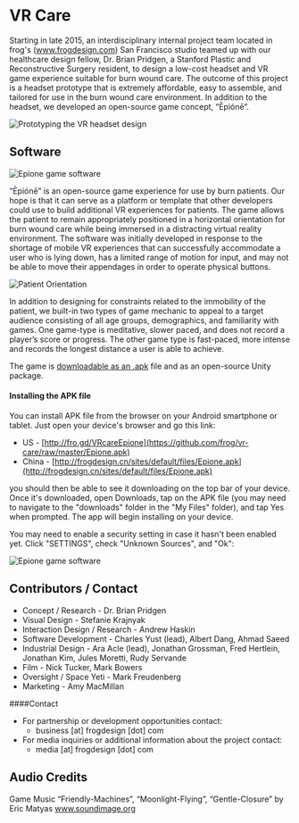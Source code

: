 # VR Care
Starting in late 2015, an interdisciplinary internal project team located in frog's (www.frogdesign.com) San Francisco studio teamed up with our healthcare design fellow, Dr. Brian Pridgen, a Stanford Plastic and Reconstructive Surgery resident, to design a low-cost headset and VR game experience suitable for burn wound care. The outcome of this project is a headset prototype that is extremely affordable, easy to assemble, and tailored for use in the burn wound care environment. In addition to the headset, we developed an open-source game concept, “Ēpiónē”.

![Prototyping the VR headset design](imgs/headsetPrototyping.jpg)

## Software
![Epione game software](imgs/VR-titlescreen-out-of-headset.jpg)

“Ēpiónē” is an open-source game experience for use by burn patients. Our hope is that it can serve as a platform or template that other developers could use to build additional VR experiences for patients. The game allows the patient to remain appropriately positioned in a horizontal orientation for burn wound care while being immersed in a distracting virtual reality environment. The software was initially developed in response to the shortage of mobile VR experiences that can successfully accommodate a user who is lying down, has a limited range of motion for input, and may not be able to move their appendages in order to operate physical buttons.

![Patient Orientation](imgs/horizontal.jpg)

In addition to designing for constraints related to the immobility of the patient, we built-in two types of game mechanic to appeal to a target audience consisting of all age groups, demographics, and familiarity with games. One game-type is meditative, slower paced, and does not record a player’s score or progress. The other game type is fast-paced, more intense and records the longest distance a user is able to achieve.

The game is [downloadable as an .apk](https://github.com/frog/vr-care/raw/master/Epione.apk) file and as an open-source Unity package.

#### Installing the APK file
You can install APK file from the browser on your Android smartphone or tablet. Just open your device's browser and go this link:
* US - [http://fro.gd/VRcareEpione](https://github.com/frog/vr-care/raw/master/Epione.apk)
* China - [http://frogdesign.cn/sites/default/files/Epione.apk](http://frogdesign.cn/sites/default/files/Epione.apk)

you should then be able to see it downloading on the top bar of your device. Once it's downloaded, open Downloads, tap on the APK file (you may need to navigate to the "downloads" folder in the "My Files" folder), and tap Yes when prompted. The app will begin installing on your device.

You may need to enable a security setting in case it hasn't been enabled yet. Click "SETTINGS", check "Unknown Sources", and "Ok":

![Epione game software](imgs/securityLong.jpg)


## Contributors / Contact
* Concept / Research - Dr. Brian Pridgen
* Visual Design - Stefanie Krajnyak
* Interaction Design / Research - Andrew Haskin
* Software Development - Charles Yust (lead), Albert Dang, Ahmad Saeed
* Industrial Design - Ara Acle (lead), Jonathan Grossman, Fred Hertlein, Jonathan Kim, Jules Moretti, Rudy Servande
* Film - Nick Tucker, Mark Bowers
* Oversight / Space Yeti - Mark Freudenberg
* Marketing - Amy MacMillan

####Contact
* For partnership or development opportunities contact:
	* business [at] frogdesign [dot] com
* For media inquiries or additional information about the project contact:
	* media [at] frogdesign [dot] com

## Audio Credits
Game Music
“Friendly-Machines”, “Moonlight-Flying”, “Gentle-Closure”
by Eric Matyas
www.soundimage.org
